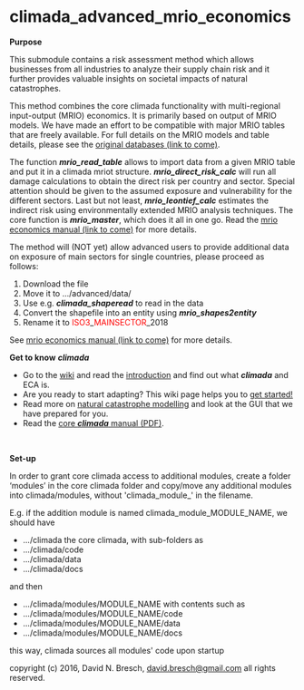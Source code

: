 climada_advanced_mrio_economics
===========================

**Purpose**

This submodule contains a risk assessment method which allows businesses from all industries to analyze their supply chain risk and it further provides valuable insights on societal impacts of natural catastrophes.

This method combines the core climada functionality with multi-regional input-output (MRIO) economics. It is primarily based on output of MRIO models. We have made an effort to be compatible with major MRIO tables that are freely available. For full details on the MRIO models and table details, please see the [original databases (link to come)]().

The function ***mrio_read_table*** allows to import data from a given MRIO table and put it in a climada mriot structure. ***mrio_direct_risk_calc*** will run all damage calculations to obtain the direct risk per country and sector. Special attention should be given to the assumed exposure and vulnerability for the different sectors. Last but not least, ***mrio_leontief_calc*** estimates the indirect risk using environmentally extended MRIO analysis techniques. The core function is ***mrio_master***, which does it all in one go. Read the [mrio economics manual (link to come)]() for more details.

The method will (NOT yet) allow advanced users to provide additional data on exposure of main sectors for single countries, please proceed as follows:

1. Download the file
2. Move it to  .../advanced/data/
3. Use e.g. ***climada_shaperead*** to read in the data
4. Convert the shapefile into an entity using ***mrio_shapes2entity***
4. Rename it to <span style="color:red">ISO3</span>_<span style="color:red">MAINSECTOR</span>_2018

See [mrio economics manual (link to come)]() for more details.
<br>

**Get to know** ***climada***

* Go to the [wiki](../../../climada/wiki/Home) and read the [introduction](../../../climada/wiki/Home) and find out what _**climada**_ and ECA is. 
* Are you ready to start adapting? This wiki page helps you to [get started!](../../../climada/wiki/Getting-started)  
* Read more on [natural catastrophe modelling](../../../climada/wiki/NatCat-modelling) and look at the GUI that we have prepared for you.
* Read the [core ***climada*** manual (PDF)](../../../climada/docs/climada_manual.pdf?raw=true).

<br>

**Set-up**

In order to grant core climada access to additional modules, create a folder ‘modules’ in the core climada folder and copy/move any additional modules into climada/modules, without 'climada_module_' in the filename.

E.g. if the addition module is named climada_module_MODULE_NAME, we should have

- .../climada the core climada, with sub-folders as
- .../climada/code
- .../climada/data
- .../climada/docs

and then
- .../climada/modules/MODULE_NAME with contents such as 
- .../climada/modules/MODULE_NAME/code
- .../climada/modules/MODULE_NAME/data
- .../climada/modules/MODULE_NAME/docs

this way, climada sources all modules' code upon startup

copyright (c) 2016, David N. Bresch, david.bresch@gmail.com all rights reserved.
